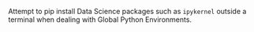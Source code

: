 Attempt to pip install Data Science packages such as `ipykernel` outside a terminal when dealing with Global Python Environments.

